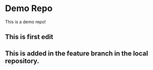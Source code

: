 # Demo Repo

This is a demo repo!

## This is first edit

## This is added in the feature branch in the local repository.


